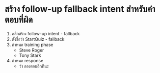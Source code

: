 
# สร้าง follow-up fallback intent สำหรับคำตอบที่ผิด

1. คลิกสร้าง follow-up intent - fallback 
2. ตั้งชื่อว่า StartQuiz - fallback
3. กำหนด training phase
   - Steve Roger
   - Tony Stark
3. กำหนด response 
   - ว้า ลองตอบอีกทีนะ